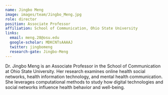 ```yaml
---
name: Jingbo Meng
image: images/team/Jingbo_Meng.jpg
role: director
position: Associate Professor
affiliation: School of Communication, Ohio State University
links:
  email: meng.28@osu.edu
  google-scholar: MDKCNTsAAAAJ
  twitter: jingbomeng
  research-gate: Jingbo-Meng
---
```


Dr. Jingbo Meng is an Associate Professor in the School of Communication at Ohio State University. Her research examines online health social networks, health information technology, and mental health communication. She leverages computational methods to study how digital technologies and social networks influence health behavior and well-being. 